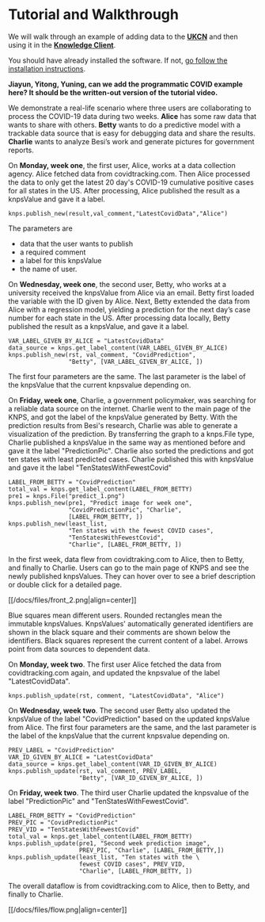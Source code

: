 # Tutorial and Walkthrough

We will walk through an example of adding data to the [__UKCN__](sharingservice.md) and then using it in the [__Knowledge Client__](knowledgeclient.md).

You should have already installed the software. If not, [go follow the installation instructions](install.md).

__Jiayun, Yitong, Yuning, can we add the programmatic COVID example here?  It should be the written-out version of the tutorial video.__

We demonstrate a real-life scenario where three users are collaborating to process the COVID-19 data during two weeks. **Alice** has some raw data that wants to share with others. **Betty** wants to do a predictive model with a trackable data source that is easy for debugging data and share the results. **Charlie** wants to analyze Besi’s work and generate pictures for government reports.

On **Monday, week one**, the first user, Alice, works at a data collection agency. Alice fetched data from covidtracking.com. Then Alice processed the data to only get the latest 20 day's COVID-19 cumulative positive cases for all states in the US. After processing, Alice published the result as a knpsValue and gave it a label.
```
knps.publish_new(result,val_comment,"LatestCovidData","Alice")
```
The parameters are 
- data that the user wants to publish
- a required comment
- a label for this knpsValue
- the name of user. 

On **Wednesday, week one**, the second user, Betty, who works at a university received the knpsValue from Alice via an email. Betty first loaded the variable with the ID given by Alice. Next, Betty extended the data from Alice with a regression model, yielding a prediction for the next day’s case number for each state in the US. After processing data locally, Betty published the result as a knpsValue, and gave it a label. 
```
VAR_LABEL_GIVEN_BY_ALICE = "LatestCovidData"
data_source = knps.get_label_content(VAR_LABEL_GIVEN_BY_ALICE)
knps.publish_new(rst, val_comment, "CovidPrediction",
                 "Betty", [VAR_LABEL_GIVEN_BY_ALICE, ])
```
The first four parameters are the same. The last parameter is the label of the knpsValue that the current knpsvalue depending on.

On **Friday, week one**, Charlie, a government policymaker, was searching for a reliable data source on the internet. Charlie went to the main page of the KNPS, and got the label of the knpsValue generated by Betty. With the prediction results from Besi's research, Charlie was able to generate a visualization of the prediction. By transferring the graph to a knps.File type, Charlie published a knpsValue in the same way as mentioned before and gave it the label "PredictionPic". 
Charlie also sorted the predictions and got ten states with least predicted cases. Charlie published this with knpsValue and gave it the label "TenStatesWithFewestCovid"
```
LABEL_FROM_BETTY = "CovidPrediction"
total_val = knps.get_label_content(LABEL_FROM_BETTY)
pre1 = knps.File("predict_1.png")
knps.publish_new(pre1, "Predict image for week one",
                 "CovidPredictionPic", "Charlie",
                 [LABEL_FROM_BETTY, ])
knps.publish_new(least_list,
                 "Ten states with the fewest COVID cases",
                 "TenStatesWithFewestCovid",
                 "Charlie", [LABEL_FROM_BETTY, ])
```
In the first week, data flew from covidtraking.com to Alice, then to Betty, and finally to Charlie. Users can go to the main page of KNPS and see the newly published knpsValues. They can hover over to see a brief description or double click for a detailed page.

[[/docs/files/front_2.png|align=center]]

Blue squares mean different users. Rounded rectangles mean the immutable knpsValues. KnpsValues' automatically generated identifiers are shown in the black square and their comments are shown below the identifiers. Black squares represent the current content of a label. Arrows point from data sources to dependent data.


On **Monday, week two**. The first user Alice fetched the data from covidtracking.com again, and updated the knpsvalue of the label "LatestCovidData".
```
knps.publish_update(rst, comment, "LatestCovidData", "Alice")
```

On **Wednesday, week two**. The second user Betty also updated the knpsValue of the label "CovidPrediction" based on the updated knpsValue from Alice. The first four parameters are the same, and the last parameter is the label of the knpsValue that the current knpsvalue depending on.

```
PREV_LABEL = "CovidPrediction"
VAR_ID_GIVEN_BY_ALICE = "LatestCovidData"
data_source = knps.get_label_content(VAR_ID_GIVEN_BY_ALICE)
knps.publish_update(rst, val_comment, PREV_LABEL,
                    "Betty", [VAR_ID_GIVEN_BY_ALICE, ])
```
On **Friday, week two**. The third user Charlie updated the knpsvalue of the label "PredictionPic" and "TenStatesWithFewestCovid".
```
LABEL_FROM_BETTY = "CovidPrediction"
PREV_PIC = "CovidPredictionPic"
PREV_VID = "TenStatesWithFewestCovid"
total_val = knps.get_label_content(LABEL_FROM_BETTY)
knps.publish_update(pre1, "Second week prediction image",
                    PREV_PIC, "Charlie", [LABEL_FROM_BETTY,])
knps.publish_update(least_list, "Ten states with the \
                    fewest COVID cases", PREV_VID,
                    "Charlie", [LABEL_FROM_BETTY, ])
```

The overall dataflow is from covidtracking.com to Alice, then to Betty, and finally to Charlie. 

[[/docs/files/flow.png|align=center]]

